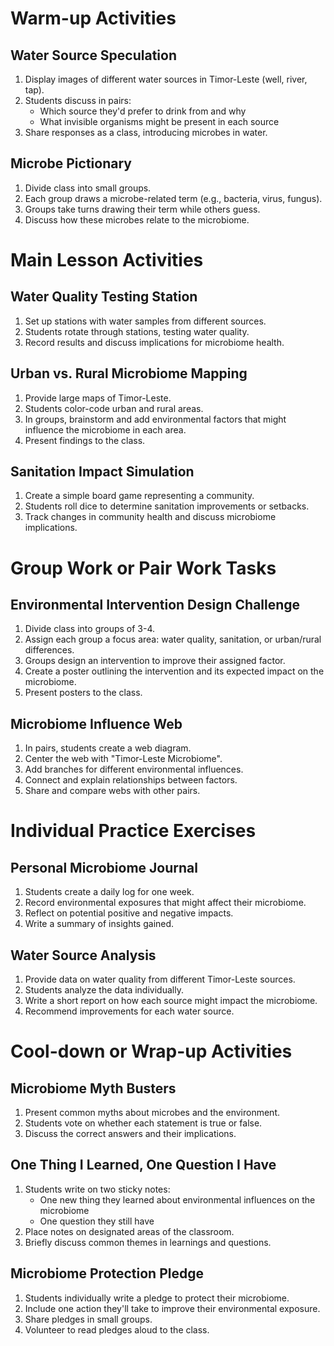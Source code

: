 # Warm-up Activities

## Water Source Speculation

1. Display images of different water sources in Timor-Leste (well, river, tap).
2. Students discuss in pairs:
   - Which source they'd prefer to drink from and why
   - What invisible organisms might be present in each source
3. Share responses as a class, introducing microbes in water.

## Microbe Pictionary

1. Divide class into small groups.
2. Each group draws a microbe-related term (e.g., bacteria, virus, fungus).
3. Groups take turns drawing their term while others guess.
4. Discuss how these microbes relate to the microbiome.

# Main Lesson Activities

## Water Quality Testing Station

1. Set up stations with water samples from different sources.
2. Students rotate through stations, testing water quality.
3. Record results and discuss implications for microbiome health.

## Urban vs. Rural Microbiome Mapping

1. Provide large maps of Timor-Leste.
2. Students color-code urban and rural areas.
3. In groups, brainstorm and add environmental factors that might influence the microbiome in each area.
4. Present findings to the class.

## Sanitation Impact Simulation

1. Create a simple board game representing a community.
2. Students roll dice to determine sanitation improvements or setbacks.
3. Track changes in community health and discuss microbiome implications.

# Group Work or Pair Work Tasks

## Environmental Intervention Design Challenge

1. Divide class into groups of 3-4.
2. Assign each group a focus area: water quality, sanitation, or urban/rural differences.
3. Groups design an intervention to improve their assigned factor.
4. Create a poster outlining the intervention and its expected impact on the microbiome.
5. Present posters to the class.

## Microbiome Influence Web

1. In pairs, students create a web diagram.
2. Center the web with "Timor-Leste Microbiome".
3. Add branches for different environmental influences.
4. Connect and explain relationships between factors.
5. Share and compare webs with other pairs.

# Individual Practice Exercises

## Personal Microbiome Journal

1. Students create a daily log for one week.
2. Record environmental exposures that might affect their microbiome.
3. Reflect on potential positive and negative impacts.
4. Write a summary of insights gained.

## Water Source Analysis

1. Provide data on water quality from different Timor-Leste sources.
2. Students analyze the data individually.
3. Write a short report on how each source might impact the microbiome.
4. Recommend improvements for each water source.

# Cool-down or Wrap-up Activities

## Microbiome Myth Busters

1. Present common myths about microbes and the environment.
2. Students vote on whether each statement is true or false.
3. Discuss the correct answers and their implications.

## One Thing I Learned, One Question I Have

1. Students write on two sticky notes:
   - One new thing they learned about environmental influences on the microbiome
   - One question they still have
2. Place notes on designated areas of the classroom.
3. Briefly discuss common themes in learnings and questions.

## Microbiome Protection Pledge

1. Students individually write a pledge to protect their microbiome.
2. Include one action they'll take to improve their environmental exposure.
3. Share pledges in small groups.
4. Volunteer to read pledges aloud to the class.